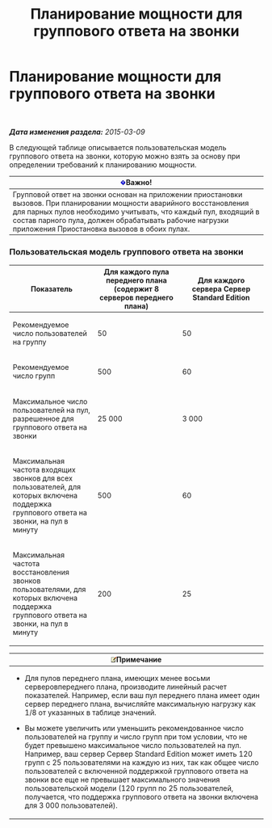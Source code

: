 ﻿---
title: Планирование мощности для группового ответа на звонки
TOCTitle: Планирование мощности для группового ответа на звонки
ms:assetid: 0d654a19-6cf0-4118-903d-ec2c4e519253
ms:mtpsurl: https://technet.microsoft.com/ru-ru/library/JJ984297(v=OCS.15)
ms:contentKeyID: 52058162
ms.date: 05/19/2016
mtps_version: v=OCS.15
ms.translationtype: HT
---

# Планирование мощности для группового ответа на звонки

 

_**Дата изменения раздела:** 2015-03-09_

В следующей таблице описывается пользовательская модель группового ответа на звонки, которую можно взять за основу при определении требований к планированию мощности.

<table>
<thead>
<tr class="header">
<th><img src="images/JJ618369.important(OCS.15).gif" title="important" alt="important" />Важно!</th>
</tr>
</thead>
<tbody>
<tr class="odd">
<td>Групповой ответ на звонки основан на приложении приостановки вызовов. При планировании мощности аварийного восстановления для парных пулов необходимо учитывать, что каждый пул, входящий в состав парного пула, должен обрабатывать рабочие нагрузки приложения Приостановка вызовов в обоих пулах.</td>
</tr>
</tbody>
</table>


### Пользовательская модель группового ответа на звонки

<table>
<colgroup>
<col style="width: 33%" />
<col style="width: 33%" />
<col style="width: 33%" />
</colgroup>
<thead>
<tr class="header">
<th>Показатель</th>
<th>Для каждого пула переднего плана (содержит 8 серверов переднего плана)</th>
<th>Для каждого сервера Сервер Standard Edition</th>
</tr>
</thead>
<tbody>
<tr class="odd">
<td><p>Рекомендуемое число пользователей на группу</p></td>
<td><p>50</p></td>
<td><p>50</p></td>
</tr>
<tr class="even">
<td><p>Рекомендуемое число групп</p></td>
<td><p>500</p></td>
<td><p>60</p></td>
</tr>
<tr class="odd">
<td><p>Максимальное число пользователей на пул, разрешенное для группового ответа на звонки</p></td>
<td><p>25 000</p></td>
<td><p>3 000</p></td>
</tr>
<tr class="even">
<td><p>Максимальная частота входящих звонков для всех пользователей, для которых включена поддержка группового ответа на звонки, на пул в минуту</p></td>
<td><p>500</p></td>
<td><p>60</p></td>
</tr>
<tr class="odd">
<td><p>Максимальная частота восстановления звонков пользователями, для которых включена поддержка группового ответа на звонки, на пул в минуту</p></td>
<td><p>200</p></td>
<td><p>25</p></td>
</tr>
</tbody>
</table>


<table>
<colgroup>
<col style="width: 100%" />
</colgroup>
<thead>
<tr class="header">
<th><img src="images/Gg398412.note(OCS.15).gif" title="note" alt="note" />Примечание</th>
</tr>
</thead>
<tbody>
<tr class="odd">
<td><ul>
<li><p>Для пулов переднего плана, имеющих менее восьми серверовпереднего плана, производите линейный расчет показателей. Например, если ваш пул переднего плана имеет один сервер переднего плана, вычисляйте максимальную нагрузку как 1/8 от указанных в таблице значений.</p></li>
<li><p>Вы можете увеличить или уменьшить рекомендованное число пользователей на группу и число групп при том условии, что не будет превышено максимальное число пользователей на пул. Например, ваш сервер Сервер Standard Edition может иметь 120 групп с 25 пользователями на каждую из них, так как общее число пользователей с включенной поддержкой группового ответа на звонки все еще не превышает максимального значения пользовательской модели (120 групп по 25 пользователей, получается, что поддержка группового ответа на звонки включена для 3 000 пользователей).</p></li>
</ul></td>
</tr>
</tbody>
</table>

